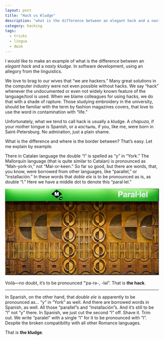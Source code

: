 ```yaml
---
layout: post
title: "Hack vs Kludge"
description: "what is the difference between an elegant hack and a nasty kludge on a linguistic example"
category: hacking
tags:
  - tricks
  - lingua
  - dwim
---
```


I would like to make an example of what is the difference between an _elegant hack_ and a _nasty kludge_.
In software development, using an allegory from the linguistics.

We love to brag to our wives that “we are hackers.” Many great solutions in the computer industry
were not even possible without hacks. We say “hack” whenever the undocumented or even not widely
known feature of the language/tool is used. When we blame colleagues for using hacks,
we do that with a shade of rapture. Those studying embroidery in the university, should be
familiar with the term by fashion magazines covers, that love to use the word
in contamination with “life.”

Unfortunately, what we tend to call hack is usually a kludge. A _chapuza_, if your mother
tongue is Spanish, or a _костыль_, if you, like me, were born in Saint-Petersburg.
No admiration, just a plain shame.

What is the difference and where is the border between? That’s easy. Let me explain
by example.

There in Catalan language the double “l” is spelled as “y” in “York.” The Mallorquin language
(that is quite similar to Catalan) is pronounced as “Mah-york-in,” not “Mal-or-keen.”
So far so good, but there are words, that, you know, were borrowed from other languages,
like “parallel,” or “installación.” In these words that _doble ele_ is to be pronounced as is,
as double “l.” Here we have a middle dot to denote this “paral·lel.”

![paral·lel ⇒ parallllllel](/img/parallel.jpg)

Voilà—no doubt, it’s to be pronounced “ˈpa-rə-, -ləl”. That is **the hack**.

---

In Spanish, on the other hand, that _double ele_ is apparently to be
pronounced as... “y” in ”York” as well. And there are borrowed words in Spanish, as well.
All those “parallel”s and “installación”s. And it’s still to be “l” not “y” there.
In Spanish, we just cut the second “l” off. Shave it. Trim out. We write “paralel” with
a single “l” for it to be pronounced with “l”. Despite the broken compatibility
with all other Romance languages.

That is **the kludge**.
